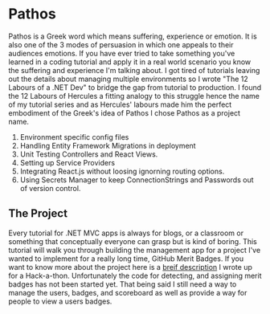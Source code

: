 ﻿# Pathos

Pathos is a Greek word which means suffering, experience or emotion. It is also one of the 3 modes of persuasion in which
one appeals to their audiences emotions. If you have ever tried to take something you've learned in a coding tutorial and apply it
in a real world scenario you know the suffering and experience I'm talking about. I got tired of tutorials leaving
out the details about managing multiple environments so I wrote "The 12 Labours of a .NET Dev" to bridge the gap from tutorial to production.
I found the 12 Labours of Hercules a fitting analogy to this struggle hence the name of my tutorial series and as Hercules' labours
made him the perfect embodiment of the Greek's idea of Pathos I chose Pathos as a project name.

1. Environment specific config files
2. Handling Entity Framework Migrations in deployment
3. Unit Testing Controllers and React Views.
4. Setting up Service Providers
5. Integrating React.js without loosing ignorning routing options.
6. Using Secrets Manager to keep ConnectionStrings and Passwords out of version control. 

## The Project
Every tutorial for .NET MVC apps is always for blogs, or a classroom or something that conceptually everyone can grasp but is kind of boring. This tutorial will walk you through building the management app for a project I've wanted to implement for a really long time, GitHub Merit Badges. If you want to know more about the project here is a [breif description](https://docs.google.com/document/d/19xM74tFnGaxRqjSH-yxVsPDrpozsqojrKxd7_J7AVMU/edit) I wrote up for a Hack-a-thon. Unfortunately the code for detecting, and assigning merit badges has not been started yet. That being said I still need a way to manage the users, badges, and scoreboard as well as provide a way for people to view a users badges.
